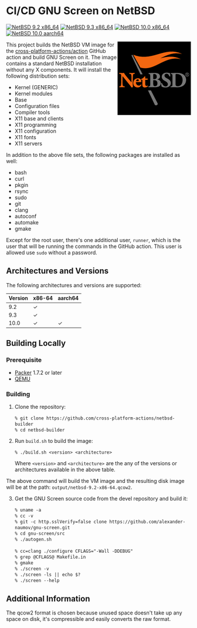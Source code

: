 # CI/CD GNU Screen on NetBSD

[![NetBSD 9.2 x86_64](https://github.com/alexander-naumov/gnu-screen-on-netbsd/actions/workflows/netbsd_9_2_x86_64.yml/badge.svg)](https://github.com/alexander-naumov/gnu-screen-on-netbsd/actions/workflows/netbsd_9_2_x86_64.yml)
[![NetBSD 9.3 x86_64](https://github.com/alexander-naumov/gnu-screen-on-netbsd/actions/workflows/netbsd_9_3_x86_64.yml/badge.svg)](https://github.com/alexander-naumov/gnu-screen-on-netbsd/actions/workflows/netbsd_9_3_x86_64.yml)
[![NetBSD 10.0 x86_64](https://github.com/alexander-naumov/gnu-screen-on-netbsd/actions/workflows/netbsd_10_0_x86_64.yml/badge.svg)](https://github.com/alexander-naumov/gnu-screen-on-netbsd/actions/workflows/netbsd_10_0_x86_64.yml)
[![NetBSD 10.0 aarch64](https://github.com/alexander-naumov/gnu-screen-on-netbsd/actions/workflows/netbsd_10_0_aarch64.yml/badge.svg)](https://github.com/alexander-naumov/gnu-screen-on-netbsd/actions/workflows/netbsd_10_0_aarch64.yml)

<img align="right" src="NetBSD-logo.png" height="200">

This project builds the NetBSD VM image for the
[cross-platform-actions/action](https://github.com/cross-platform-actions/action)
GitHub action and build GNU Screen on it.
The image contains a standard NetBSD installation without any
X components. It will install the following distribution sets:

* Kernel (GENERIC)
* Kernel modules
* Base
* Configuration files
* Compiler tools
* X11 base and clients
* X11 programming
* X11 configuration
* X11 fonts
* X11 servers

In addition to the above file sets, the following packages are installed as well:

* bash
* curl
* pkgin
* rsync
* sudo
* git
* clang
* autoconf
* automake
* gmake

Except for the root user, there's one additional user, `runner`, which is the
user that will be running the commands in the GitHub action. This user is
allowed use `sudo` without a password.

## Architectures and Versions

The following architectures and versions are supported:

| Version | x86-64 | aarch64 |
|---------|--------|---------|
| 9.2     | ✓      |         |
| 9.3     | ✓      |         |
| 10.0    | ✓      | ✓       |

## Building Locally

### Prerequisite

* [Packer](https://www.packer.io) 1.7.2 or later
* [QEMU](https://qemu.org)

### Building

1. Clone the repository:
    ```
    % git clone https://github.com/cross-platform-actions/netbsd-builder
    % cd netbsd-builder
    ```

2. Run `build.sh` to build the image:
    ```
    % ./build.sh <version> <architecture>
    ```
    Where `<version>` and `<architecture>` are the any of the versions or
    architectures available in the above table.

The above command will build the VM image and the resulting disk image will be
at the path:
`output/netbsd-9.2-x86-64.qcow2`.

3. Get the GNU Screen source code from the devel repository and build it:
    ```
    % uname -a
    % cc -v
    % git -c http.sslVerify=false clone https://github.com/alexander-naumov/gnu-screen.git
    % cd gnu-screen/src
    % ./autogen.sh

    % cc=clang ./configure CFLAGS="-Wall -DDEBUG"
    % grep @CFLAGS@ Makefile.in
    % gmake
    % ./screen -v
    % ./screen -ls || echo $?
    % ./screen --help
    ```

## Additional Information

The qcow2 format is chosen because unused space doesn't take up any space on
disk, it's compressible and easily converts the raw format.
